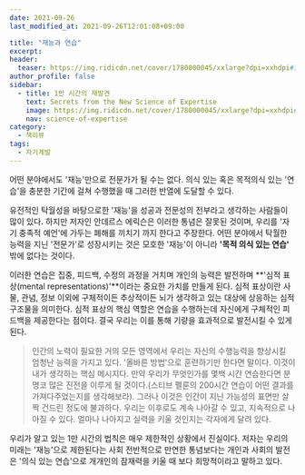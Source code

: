 ```yaml
---
date: 2021-09-26
last_modified_at: 2021-09-26T12:01:08+09:00

title: "재능과 연습"
excerpt:
header:
  teaser: https://img.ridicdn.net/cover/1780000045/xxlarge?dpi=xxhdpi#1
author_profile: false
sidebar:
  - title: 1만 시간의 재발견
    text: Secrets from the New Science of Expertise
    image: https://img.ridicdn.net/cover/1780000045/xxlarge?dpi=xxhdpi#1
    nav: science-of-expertise
category:
  - 책리뷰
tags:
  - 자기계발
---
```

어떤 분야에서도 '재능'만으로 전문가가 될 수는 없다. 의식 있는 혹은 목적의식 있는 '연습'을 충분한 기간에 걸쳐 수행했을 때 그러한 반열에 도달할 수 있다. 

유전적인 탁월성을 바탕으로한 '재능'을 성공과 전문성의 전부라고 생각하는 사람들이 많이 있다. 하지만 저자인 안데르스 에릭슨은 이러한 통념은 잘못된 것이며, 우리를 '자기 충족적 예언'에 가두는 폐해를 끼치기 까지 한다고 주장한다. 어떤 분야에서 탁월한 능력을 지닌 '전문가'로 성장시키는 것은 모호한 '재능'이 아니라 **'목적 의식 있는 연습'** 밖에 없다는 것이다. 

이러한 연습은 집중, 피드백, 수정의 과정을 거치며 개인의 능력은 발전하며 **'심적 표상(mental representations)'**이라는 중요한 가치를 만들게 된다. 심적 표상이란 사물, 관념, 정보 이외에 구체적이든 추상적이든 뇌가 생각하고 있는 대상에 상응하는 심적 구조물을 의미한다. 심적 표상의 핵심 역할은 연습을 수행하는데 자신에게 구체적인 피드백을 제공한다는 점이다. 결국 우리는 이를 통해 기량을 효과적으로 발전시킬 수 있게 된다. 

> 인간의 노력이 필요한 거의 모든 영역에서 우리는 자신의 수행능력을 향상시킬 엄청난 능력을 가지고 있다. '올바른 방법'으로 훈련하기만 한다면 말이다. 이것이 내가 생각하는 핵심 메시지다. 만약 우리가 무엇인가를 몇백 시간 연습한다면 분명코 많은 진전을 이루게 될 것이다.(스티브 펠룬의 200시간 연습이 어떤 결과를 가져다주었는지를 생각해보라). 그러나 이것은 인간이 지닌 가능성의 표면만 살짝 건드린 정도에 불과하다. 우리는 이후로도 계속 나아갈 수 있고, 지속적으로 나아질 수 있다. 얼마나 나아지고 실력을 키울 것인지는 각자에게 달려 있다.

우리가 알고 있는 1만 시간의 법칙은 매우 제한적인 상황에서 진실이다. 저자는 우리의 미래는 '재능'으로 제한된다는 사회 전반적으로 만연한 통념보다는 개인과 사회의 발전은 '의식 있는 연습'으로 개개인의 잠재력을 키울 때 보다 희망적이라고 말하고 있다. 

<img src="https://images.unsplash.com/photo-1604948501466-4e9c339b9c24?ixid=MnwxMjA3fDB8MHxwaG90by1wYWdlfHx8fGVufDB8fHx8&ixlib=rb-1.2.1&auto=format&fit=crop&w=2070&q=80" class="align-center" alt="">